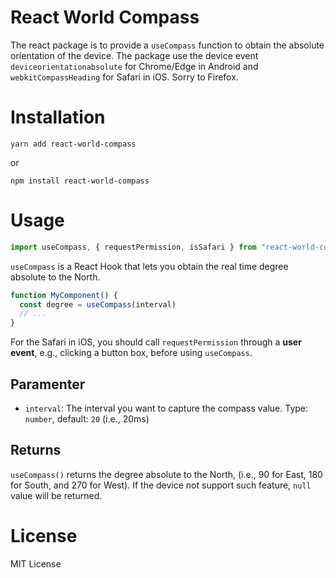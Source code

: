 # React World Compass

The react package is to provide a `useCompass` function to obtain the absolute orientation of the device. The package use the device event `deviceorientationabsolute` for Chrome/Edge in Android and `webkitCompassHeading` for Safari in iOS. Sorry to Firefox.

# Installation

```
yarn add react-world-compass
```
or
```
npm install react-world-compass
```

# Usage


```ts
import useCompass, { requestPermission, isSafari } from "react-world-compass"
```

`useCompass` is a React Hook that lets you obtain the real time degree absolute to the North.

```ts
function MyComponent() {
  const degree = useCompass(interval)
  // ...
}
```

For the Safari in iOS, you should call `requestPermission` through a **user event**, e.g., clicking a button box, before using `useCompass`.

## Paramenter
- `interval`: The interval you want to capture the compass value. Type: `number`, default: `20` (i.e., 20ms)

## Returns

`useCompass()` returns the degree absolute to the North, (i.e., 90 for East, 180 for South, and 270 for West). If the device not support such feature, `null` value will be returned.

# License

MIT License